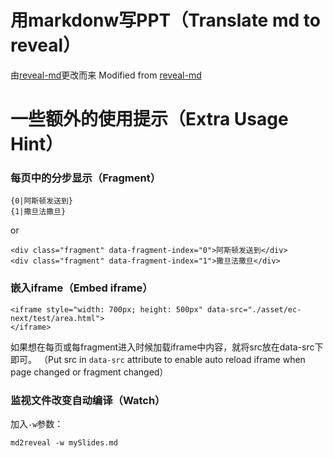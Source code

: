 # 用markdonw写PPT（Translate md to reveal）

由[reveal-md](https://github.com/webpro/reveal-md)更改而来
Modified from [reveal-md](https://github.com/webpro/reveal-md)


# 一些额外的使用提示（Extra Usage Hint）

### 每页中的分步显示（Fragment）

```
{0|阿斯顿发送到}
{1|撒旦法撒旦}
```
or

```
<div class="fragment" data-fragment-index="0">阿斯顿发送到</div>
<div class="fragment" data-fragment-index="1">撒旦法撒旦</div>
```

### 嵌入iframe（Embed iframe）

```
<iframe style="width: 700px; height: 500px" data-src="./asset/ec-next/test/area.html">
</iframe>
```
如果想在每页或每fragment进入时候加载iframe中内容，就将src放在data-src下即可。
（Put src in `data-src` attribute to enable auto reload iframe when
page changed or fragment changed）


### 监视文件改变自动编译（Watch）

加入`-w`参数：

`md2reveal -w mySlides.md`